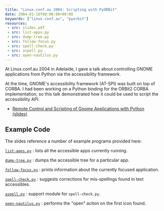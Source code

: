 ```yaml
---
title: "Linux.conf.au 2004: Scripting with PyORBit"
date: 2004-01-16T00:00:00+08:00
keywords: ["linux.conf.au", "pyorbit"]
resources:
 - src: slides.pdf
 - src: list-apps.py
 - src: dump-tree.py
 - src: follow-focus.py
 - src: spell-check.py
 - src: aspell.py
 - src: open-nautilus.py
---
```


At Linux.conf.au 2004 in Adelaide, I gave a talk about controlling
GNOME applications from Python via the accessibility framework.

<!--more-->

At the time, GNOME's accessibility framework (AT-SPI) was built on top
of CORBA.  I had been working on a Python binding for the ORBit2 CORBA
implementation, so this talk demonstrated how it could be used to
script the accessibility API.

* [Remote Control and Scripting of Gnome Applications with Python (slides)](slides.pdf)

## Example Code

The slides reference a number of example programs provided here:

[`list-apps.py`](list-apps.py)
: lists all the accessible apps currently running.

[`dump-tree.py`](dump-tree.py)
: dumps the accessible tree for a particular app.

[`follow-focus.py`](follow-focus.py)
: prints information about the currently focused application.

[`spell-check.py`](spell-check.py)
: suggests corrections for mis-spellings found in text accessibles.

[`aspell.py`](aspell.py)
: support module for `spell-check.py`.

[`open-nautilus.py`](open-nautilus.py`)
: performs the "open" aciton on the first icon found.
